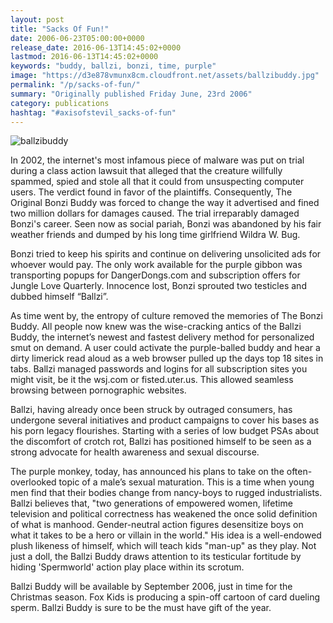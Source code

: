 ```yaml
---
layout: post
title: "Sacks Of Fun!"
date: 2006-06-23T05:00:00+0000
release_date: 2016-06-13T14:45:02+0000
lastmod: 2016-06-13T14:45:02+0000
keywords: "buddy, ballzi, bonzi, time, purple"
image: "https://d3e878vmunx8cm.cloudfront.net/assets/ballzibuddy.jpg"
permalink: "/p/sacks-of-fun/"
summary: "Originally published Friday June, 23rd 2006"
category: publications
hashtag: "#axisofstevil_sacks-of-fun"
---
```


[Id_1]: https://d3e878vmunx8cm.cloudfront.net/assets/ballzibuddy.jpg "ballzibuddy"
![ballzibuddy][Id_1]

In 2002, the internet's most infamous piece of malware was put on trial during a class action lawsuit that alleged that the creature willfully spammed, spied and stole all that it could from unsuspecting computer users. The verdict found in favor of the plaintiffs. Consequently, The Original Bonzi Buddy was forced to change the way it advertised and fined two million dollars for damages caused. The trial irreparably damaged Bonzi's career. Seen now as social pariah, Bonzi was abandoned by his fair weather friends and dumped by his long time girlfriend Wildra W. Bug. 
            
Bonzi tried to keep his spirits and continue on delivering unsolicited ads for whoever would pay.  The only work available for the purple gibbon was transporting popups for DangerDongs.com and subscription offers for Jungle Love Quarterly. Innocence lost, Bonzi sprouted two testicles and dubbed himself “Ballzi”.

As time went by, the entropy of culture removed the memories of The Bonzi Buddy.  All people now knew was the wise-cracking antics of the Ballzi Buddy, the internet’s newest and fastest delivery method for personalized smut on demand.  A user could activate the purple-balled buddy and hear a dirty limerick read aloud as a web browser pulled up the days top 18 sites in tabs. Ballzi managed passwords and logins for all subscription sites you might visit, be it the wsj.com or fisted.uter.us. This allowed seamless browsing between pornographic websites.

Ballzi, having already once been struck by outraged consumers, has undergone several initiatives and product campaigns to cover his bases as his porn legacy flourishes. Starting with a series of low budget PSAs about the discomfort of crotch rot, Ballzi has positioned himself to be seen as a strong advocate for health awareness and sexual discourse.

The purple monkey, today, has announced his plans to take on the often-overlooked topic of a male’s sexual maturation. This is a time when young men find that their bodies change from nancy-boys to rugged industrialists. Ballzi believes that, "two generations of empowered women, lifetime television and political correctness has weakened the once solid definition of what is manhood. Gender-neutral action figures desensitize boys on what it takes to be a hero or villain in the world." His idea is a well-endowed plush likeness of himself, which will teach kids "man-up" as they play. Not just a doll, the Ballzi Buddy draws attention to its testicular fortitude by hiding 'Spermworld' action play place within its scrotum.

Ballzi Buddy will be available by September 2006, just in time for the Christmas season. Fox Kids is producing a spin-off cartoon of card dueling sperm. Ballzi Buddy is sure to be the must have gift of the year.
